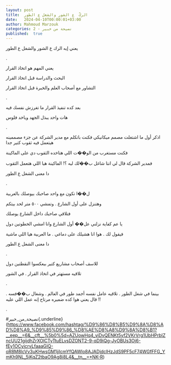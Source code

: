 ```yaml
---
layout: post
title:  الركّ  ع الشور والشغل ع الطور
date:   2024-04-10T00:00:01+03:00
author: Mahmoud Marzouk
categories: 2 - نصيحة من خبير
published:  true
---
```

يعني إيه الرك ع الشور والشغل ع الطور

.

يعني المهم هو اتخاذ القرار

البحث والدراسة قبل اتخاذ القرار

التشاور مع أصحاب العلم والخبرة قبل اتخاذ القرار

.

بعد كده تنفيذ القرار ما تغرزش نفسك فيه

هات واحد يبذل الجهد وياخد فلوس

.

اذكر أول ما اشتغلت مصمم ميكانيكي فكنت باتكلم مع مدير الشركة عن جزء
مصممينه هيتعمل فيه ثقوب كتير جدا

فكنت مستغرب من الو��ت اللي هتاخده الثقوب دي على الماكينة

فمدير الشركة قال لي انتا شاغل ب��لك ليه ؟! الماكينة هيا اللي هتعمل
الثقوب

دا معنى الشغل ع الطور

.

ل��ا تكون مع واحد صاحبك بيوصلك بالعربية

وهتنزل على أول الشارع . وتمشي ٥٠٠ متر لحد بيتكم

فتلاقي صاحبك داخل الشارع يوصلك

يا عم كفاية نزلني عل�� أول الشارع وانا امشي الخطوتين دول

فيقول لك . هوا انا هشيلك على دماغي . ما العربية هيا اللي
ماشية

دا معنى الشغل ع الطور

.

للاسف أصحاب مشاريع كتير بيعكسوا النقطتين دول

تلاقيه مستهتر في اتخاذ القرار . في الشور

.

بينما في شغل الطور . تلاقيه عامل نفسه أجمد طور في العالم . وشغال ب��فسه
. قال يعني هوا كده ضميره مرتاح إنه عمل اللي عليه !!

.

\#نصيحة_من_خبير{.underline}(https://www.facebook.com/hashtag/%D9%86%D8%B5%D9%8A%D8%AD%D8%A9_%D9%85%D9%86_%D8%AE%D8%A8%D9%8A%D8%B1?__eep__=6&__cft__%5b0%5d=AZUowHq4_yiDvQENKt5yf2VKrVrg1UbHPrbIZncUU21gijdhZrXOlCTyTtuELvsDZONT2-9-qD9iQg-JyOBUs3Oj6-fEy1OCyicrvLfaaaGIQ-oR8M8lcVv3uKHwsGM1jjIcmYfQAWlo8AJADjdclHzJdS9PF5cF74WGfFFG_YmKh9NL_5iKqZ2tbaO9Ag8i8L4&__tn__=*NK-R)
